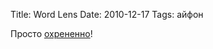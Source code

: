 Title: Word Lens
Date: 2010-12-17
Tags: айфон

<div class="text"><p>Просто <a href="http://www.youtube.com/watch?v=h2OfQdYrHRs">охрененно</a>!</p></div>